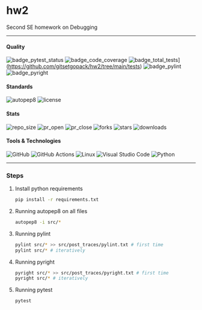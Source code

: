 # hw2
Second SE homework on Debugging

---


#### Quality
![badge_pytest_status](https://img.shields.io/badge/PyTest-passing-brightgreen?logo=pytest&logoColor=white&link=https%3A%2F%2Fgithub.com%2Fgitsetgopack/hw2%2Fhw2%2Factions%2Fruns%2F10786200603)
![badge_code_coverage](https://img.shields.io/badge/coverage-100%25-brightgreen?link=https%3A%2F%2Fgithub.com%2Fgitsetgopack/hw2%2Fhw2%2Factions%2Fruns%2F10786200603)
![badge_total_tests](https://img.shields.io/badge/tests-7-blue?logo=pytest&logoColor=white&link=https%3A%2F%2Fgithub.com%2Fgitsetgopack%2Fhw2%2Ftree%2Fmain%2Ftests)](https://github.com/gitsetgopack/hw2/tree/main/tests)
![badge_pylint](https://img.shields.io/badge/pylint-10.00-brightgreen?link=https%3A%2F%2Fgithub.com%2Fgitsetgopack/hw2%2Fhw2%2Factions%2Fruns%2F10786200603)
![badge_pyright](https://img.shields.io/badge/pyright-passing-brightgreen?link=https%3A%2F%2Fgithub.com%2Fgitsetgopack/hw2%2Fhw2%2Factions%2Fruns%2F10786200603)

#### Standards
![autopep8](https://img.shields.io/badge/code%20style-autopep8-blue)
![license](https://img.shields.io/github/license/gitsetgopack/hw2)

#### Stats
![repo_size](https://img.shields.io/github/repo-size/gitsetgopack/hw2)
![pr_open](https://img.shields.io/github/issues-pr/gitsetgopack/hw2)
![pr_close](https://img.shields.io/github/issues-pr-closed/gitsetgopack/hw2)
![forks](https://img.shields.io/github/forks/gitsetgopack/hw2?style=flat)
![stars](https://img.shields.io/github/stars/gitsetgopack/hw2?style=flat)
![downloads](https://img.shields.io/github/downloads/gitsetgopack/hw2/total)

   
#### Tools & Technologies
![GitHub](https://img.shields.io/badge/github-%23121011.svg?style=for-the-badge&logo=github&logoColor=white)
![GitHub Actions](https://img.shields.io/badge/github%20actions-%232671E5.svg?style=for-the-badge&logo=githubactions&logoColor=white)
![Linux](https://img.shields.io/badge/Linux-FCC624?style=for-the-badge&logo=linux&logoColor=black)
![Visual Studio Code](https://img.shields.io/badge/Visual%20Studio%20Code-0078d7.svg?style=for-the-badge&logo=visual-studio-code&logoColor=white)
![Python](https://img.shields.io/badge/python%203.13-3670A0?style=for-the-badge&logo=python&logoColor=ffdd54)



---
### Steps
1. Install python requirements
   ```bash
   pip install -r requirements.txt
   ```
2. Running autopep8 on all files
    ```bash
    autopep8 -i src/*
    ```
3. Running pylint
   ```bash
   pylint src/* >> src/post_traces/pylint.txt # first time
   pylint src/* # iteratively
   ```
4. Running pyright
   ```bash
   pyright src/* >> src/post_traces/pyright.txt # first time
   pyright src/* # iteratively
   ```
5. Running pytest
   ```bash
   pytest
   ```
